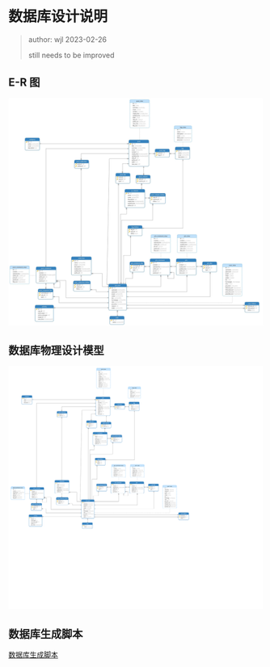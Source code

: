 # 数据库设计说明

> author: wjl 2023-02-26
>
> still needs to be improved

## E-R 图

![数据库E-R图](../img/okito.jpg)

## 数据库物理设计模型

![Navicat 物理模型](../img/okito.svg)

## 数据库生成脚本

[数据库生成脚本](../img/okito.sql)
